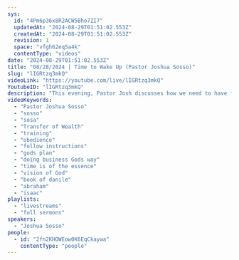```yaml
---
sys:
  id: "4Pm6p36x8R2ACW5Bho7ZI7"
  updatedAt: "2024-08-29T01:51:02.553Z"
  createdAt: "2024-08-29T01:51:02.553Z"
  revision: 1
  space: "vfgh62eq5a4k"
  contentType: "videos"
date: "2024-08-29T01:51:02.553Z"
title: "08/28/2024 | Time to Wake Up (Pastor Joshua Sosso)"
slug: "lIGRtzq3mkQ"
videoLink: "https://youtube.com/live/lIGRtzq3mkQ"
YoutubeID: "lIGRtzq3mkQ"
description: "This evening, Pastor Josh discusses how we need to have faith in God like Abraham. We cannot only rely on God in hard times, but when things are going great. In order to answer the call, we have to be all in.  We must deny our wants and desires daily.  God can't bless us until we completely surrender to him. We need to trust God with everything. He has our best interest at heart. Faith requires us to stand up against the giants. If we can understand and rationalize some idea, it isn't in faith. We will be forced to take a step and follow God. It's time for the Body of Christ to step into maturity. This Sermon was spoken at Freedom Fellowship Church International in San Antonio, TX.\n"
videoKeywords:
  - "Pastor Joshua Sosso"
  - "sosso"
  - "sosa"
  - "Transfer of Wealth"
  - "training"
  - "obedience"
  - "follow instructions"
  - "gods plan"
  - "doing business Gods way"
  - "time is of the essence"
  - "vision of God"
  - "book of danile"
  - "abraham"
  - "isaac"
playlists:
  - "livestreams"
  - "full sermons"
speakers:
  - "Joshua Sosso"
people:
  - id: "2fn2KHOWEow0K6EqCkaywa"
    contentType: "people"
---
```

